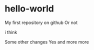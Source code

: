# hello-world
My first repository on github
Or not

 i think

 Some other changes
 Yes
and more more
